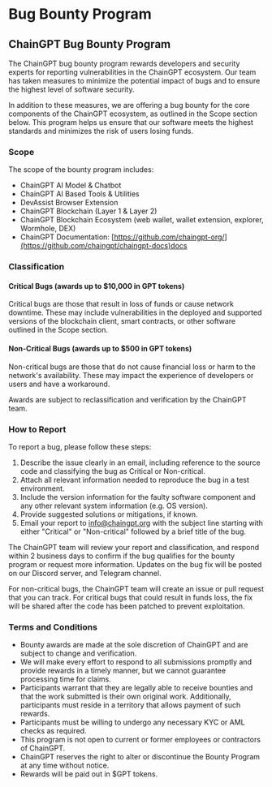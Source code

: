 # Bug Bounty Program

## ChainGPT Bug Bounty Program

The ChainGPT bug bounty program rewards developers and security experts for reporting vulnerabilities in the ChainGPT ecosystem. Our team has taken measures to minimize the potential impact of bugs and to ensure the highest level of software security.

In addition to these measures, we are offering a bug bounty for the core components of the ChainGPT ecosystem, as outlined in the Scope section below. This program helps us ensure that our software meets the highest standards and minimizes the risk of users losing funds.



### Scope

The scope of the bounty program includes:

* ChainGPT AI Model & Chatbot
* ChainGPT AI Based Tools & Utilities
* DevAssist Browser Extension
* ChainGPT Blockchain (Layer 1 & Layer 2)
* ChainGPT Blockchain Ecosystem (web wallet, wallet extension, explorer, Wormhole, DEX)
* ChainGPT Documentation: [https://github.com/chaingpt-org/](https://github.com/chaingpt/chaingpt-docs)docs



### Classification

#### Critical Bugs (awards up to $10,000 in GPT tokens)

&#x20;Critical bugs are those that result in loss of funds or cause network downtime. These may include vulnerabilities in the deployed and supported versions of the blockchain client, smart contracts, or other software outlined in the Scope section.

#### Non-Critical Bugs (awards up to $500 in GPT tokens)

&#x20;Non-critical bugs are those that do not cause financial loss or harm to the network's availability. These may impact the experience of developers or users and have a workaround.

Awards are subject to reclassification and verification by the ChainGPT team.



### How to Report

To report a bug, please follow these steps:

1. Describe the issue clearly in an email, including reference to the source code and classifying the bug as Critical or Non-critical.
2. Attach all relevant information needed to reproduce the bug in a test environment.
3. Include the version information for the faulty software component and any other relevant system information (e.g. OS version).
4. Provide suggested solutions or mitigations, if known.
5. Email your report to info@chaingpt.org with the subject line starting with either "Critical" or "Non-critical" followed by a brief title of the bug.

The ChainGPT team will review your report and classification, and respond within 2 business days to confirm if the bug qualifies for the bounty program or request more information. Updates on the bug fix will be posted on our Discord server, and Telegram channel.&#x20;

For non-critical bugs, the ChainGPT team will create an issue or pull request that you can track. For critical bugs that could result in funds loss, the fix will be shared after the code has been patched to prevent exploitation.



### Terms and Conditions

* Bounty awards are made at the sole discretion of ChainGPT and are subject to change and verification.
* We will make every effort to respond to all submissions promptly and provide rewards in a timely manner, but we cannot guarantee processing time for claims.
* Participants warrant that they are legally able to receive bounties and that the work submitted is their own original work. Additionally, participants must reside in a territory that allows payment of such rewards.
* Participants must be willing to undergo any necessary KYC or AML checks as required.
* This program is not open to current or former employees or contractors of ChainGPT.
* ChainGPT reserves the right to alter or discontinue the Bounty Program at any time without notice.
* Rewards will be paid out in $GPT tokens.

